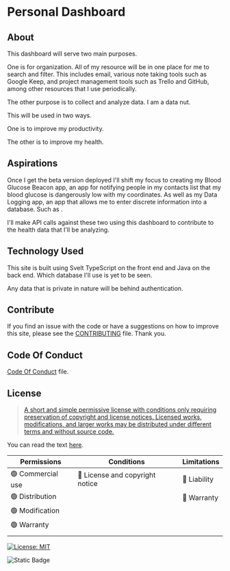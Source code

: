 # Personal Dashboard

## About

<!-- TODO: Come back to this section to refine the wording. -->

<!-- TODO: Create an Issue to make this section look more attractive aesthetically. -->

This dashboard will serve two main purposes.

One is for organization. All of my resource will be in one place for me to search and filter.
This includes email, various note taking tools such as Google Keep, and project management tools such as Trello and GitHub, among other resources that I use periodically.

The other purpose is to collect and analyze data. I am a data nut.

This will be used in two ways.

One is to improve my productivity.

<!-- TODO: Elaborate on this more. -->
<!-- For which I'll collect data on when I get to sleep, how long I have slept, if I am eating 3 complee meals a day, am I taking necessary leisure time to decompress at the end of the day, etc. -->

The other is to improve my health.

<!-- TODO: Elaborate on this more. -->
<!-- For which I'll collect data and analyze it to see if I can bring my A1C down. This data will include when I work out. For how long. Sleep patterns, etc. -->
<!-- A website for displaying and searching daily data; such as blood glucose numbers and upcoming events.
It will be used to help manage my diabetes better and my time better. -->

<!-- ### Notable Features

TODO: After I am more organized and/or before the Deploy Minimum Viable Product of Website milestone is completed , come back to this section to add notable features.

TODO: Create an Issue to make this section look more attractive aesthetically.

Notable features of this site are: -->

## Aspirations

<!-- TODO: After I am more organized and/or before the Deploy Minimum Viable Product of Website milestone is completed , come back to this section to add notable features.

TODO: Create an Issue to make this section look more attractive aesthetically. -->

Once I get the beta version deployed I'll shift my focus to creating my Blood Glucose Beacon app, an app for notifying people in my contacts list that my blood glucose is dangerously low with my coordinates. As well as my Data Logging app, an app that allows me to enter discrete information into a database. Such as <!-- TODO: find examples to add here. -->.

I'll make API calls against these two using this dashboard to contribute to the health data that I'll be analyzing.

<!-- To assist with my health, it will pull data in from a few apps that I use to manage my diabetes. Such as NightScout, my [Data Logging App](https://github.com/JamieBort/Data-Logging-App), Strava, a sleep app, and WGER a weightlifting app. -->

## Technology Used

This site is built using Svelt TypeScript on the front end and Java on the back end. Which database I'll use is yet to be seen.

Any data that is private in nature will be behind authentication.

## Contribute

If you find an issue with the code or have a suggestions on how to improve this site, please see the [CONTRIBUTING](./CONTRIBUTING.md) file. Thank you.

## Code Of Conduct

<!-- TODO: Update this reference to the CoC file. -->

[Code Of Conduct](./CODE_OF_CONDUCT.md) file.

## License

> [A short and simple permissive license with conditions only requiring preservation of copyright and license notices. Licensed works, modifications, and larger works may be distributed under different terms and without source code.](https://choosealicense.com/licenses/mit/)

You can read the text [here](./LICENSE.txt).

| Permissions       | Conditions                      | Limitations  |
| ----------------- | ------------------------------- | ------------ |
| 🟢 Commercial use | 🔵 License and copyright notice | 🔴 Liability |
| 🟢 Distribution   |                                 | 🔴 Warranty  |
| 🟢 Modification   |                                 |              |
| 🟢 Warranty       |                                 |              |
|                   |                                 |              |

[![License: MIT](https://img.shields.io/badge/License-MIT-yellow.svg)](https://opensource.org/licenses/MIT)

![Static Badge](https://img.shields.io/badge/Last_Updated-2024_Feb_19-gold)
